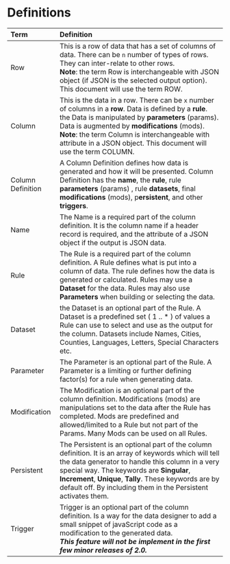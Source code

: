 Definitions
===========

Term | Definition 
:-- | :--
Row | This is a row of data that has a set of columns of data. There can be `n` number of types of rows. They can inter-relate to other rows. <br/>**Note**: the term Row is interchangeable with JSON object (if JSON is the selected output option). This document will use the term ROW.
Column | This is the data in a row. There can be `x` number of columns in a **row**. Data is defined by a **rule**. the Data is manipulated by **parameters** (params). Data is augmented by **modifications** (mods). <br/>**Note**: the term Column is interchangeable with attribute in a JSON object. This document will use the term COLUMN.
Column Definition | A Column Definition defines how data is generated and how it will be presented. Column Definition has the **name**, the **rule**, rule **parameters** (params) , rule **datasets**, final **modifications** (mods), p**ersistent**, and other **triggers**.
Name | The Name is a required part of the column definition. It is the column name if a header record is required, and the attribute of a JSON object if the output is JSON data.
Rule | The Rule is a required part of the column definition. A Rule defines what is put into a column of data. The rule defines how the data is generated or calculated. Rules may use a **Dataset** for the data. Rules may also use **Parameters** when building or selecting the data.
Dataset | the Dataset is an optional part of the Rule. A Dataset is a predefined set ( 1 .. \* ) of values a Rule can use to select and use as the output for the column. Datasets include Names, Cities, Counties, Languages, Letters, Special Characters etc.
Parameter |The Parameter is an optional part of the Rule. A Parameter is a limiting or further defining factor(s) for a rule when generating data.
Modification |The Modification is an optional part of the column definition. Modifications (mods) are manipulations set to the data after the Rule has completed. Mods are predefined and allowed/limited to a Rule but not part of the Params. Many Mods can be used on all Rules.
Persistent | The Persistent is an optional part of the column definition. It is an array of keywords which will tell the data generator to handle this column in a very special way. The keywords are **Singular**, **Increment**, **Unique**, **Tally**. These keywords are by default off. By including them in the Persistent activates them.
Trigger | Trigger is an optional part of the column definition. Is a way for the data designer to add a small snippet of javaScript code as a modification to the generated data. <br/>_**This feature will not be implement in the first few minor releases of 2.0.**_